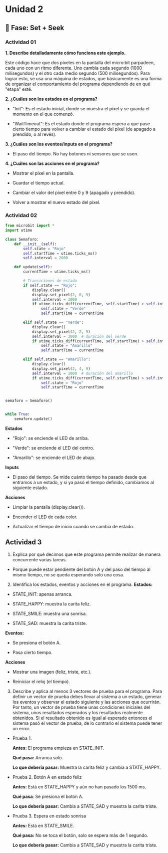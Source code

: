 # Unidad 2

## 🔎 Fase: Set + Seek  

### Actividad 01

**1. Describe detalladamente cómo funciona este ejemplo.**


Este código hace que dos píxeles en la pantalla del micro:bit parpadeen, cada uno con un ritmo diferente. Uno cambia cada segundo (1000 milisegundos) y el otro cada medio segundo (500 milisegundos).
Para lograr esto, se usa una máquina de estados, que básicamente es una forma de organizar el comportamiento del programa dependiendo de en qué "etapa" esté.

**2. ¿Cuáles son los estados en el programa?**
- "Init": Es el estado inicial, donde se muestra el píxel y se guarda el momento en el que comenzó.

- "WaitTimeout": Es el estado donde el programa espera a que pase cierto tiempo para volver a cambiar el estado del píxel (de apagado a prendido, o al revés).

**3. ¿Cuáles son los eventos/inputs en el programa?**
- El paso del tiempo. No hay botones ni sensores que se usen.

**4. ¿Cuáles son las acciones en el programa?**
- Mostrar el píxel en la pantalla.

- Guardar el tiempo actual.

- Cambiar el valor del píxel entre 0 y 9 (apagado y prendido).

- Volver a mostrar el nuevo estado del píxel.

### Actividad 02
``` py
from microbit import *
import utime

class Semaforo:
    def __init__(self):
        self.state = "Rojo"
        self.startTime = utime.ticks_ms()
        self.interval = 2000 

    def update(self):
        currentTime = utime.ticks_ms()

        # Transiciones de estado
        if self.state == "Rojo":
            display.clear()
            display.set_pixel(2, 0, 9)  
            self.interval = 3000  
            if utime.ticks_diff(currentTime, self.startTime) > self.interval:
                self.state = "Verde"
                self.startTime = currentTime

        elif self.state == "Verde":
            display.clear()
            display.set_pixel(2, 2, 9) 
            self.interval = 3000  # duración del verde
            if utime.ticks_diff(currentTime, self.startTime) > self.interval:
                self.state = "Amarillo"
                self.startTime = currentTime

        elif self.state == "Amarillo":
            display.clear()
            display.set_pixel(2, 4, 9) 
            self.interval = 1000  # duración del amarillo
            if utime.ticks_diff(currentTime, self.startTime) > self.interval:
                self.state = "Rojo"
                self.startTime = currentTime


semaforo = Semaforo()


while True:
    semaforo.update()

```

**Estados**
- "Rojo": se enciende el LED de arriba.

- "Verde": se enciende el LED del centro.

- "Amarillo": se enciende el LED de abajo.

**Inputs**
- El paso del tiempo. Se mide cuánto tiempo ha pasado desde que entramos a un estado, y si ya pasó el tiempo definido, cambiamos al siguiente estado.

**Acciones**
- Limpiar la pantalla (display.clear()).

- Encender el LED de cada color.

- Actualizar el tiempo de inicio cuando se cambia de estado.

## Actividad 3
1. Explica por qué decimos que este programa permite realizar de manera concurrente varias tareas.
- Porque puede estar pendiente del botón A y del paso del tiempo al mismo tiempo, no se queda esperando solo una cosa.

  
2. Identifica los estados, eventos y acciones en el programa.
**Estados:** 

- STATE_INIT: apenas arranca.

- STATE_HAPPY: muestra la carita feliz.

- STATE_SMILE: muestra una sonrisa.

- STATE_SAD: muestra la carita triste.

**Eventos:**

- Se presiona el botón A.

- Pasa cierto tiempo.

**Acciones**

- Mostrar una imagen (feliz, triste, etc.).

- Reiniciar el reloj (el tiempo).

3. Describe y aplica al menos 3 vectores de prueba para el programa. Para definir un vector de prueba debes llevar al sistema a un estado, generar los eventos y observar el estado siguiente y las acciones que ocurrirán. Por tanto, un vector de prueba tiene unas condiciones iniciales del sistema, unos resultados esperados y los resultados realmente obtenidos. Si el resultado obtenido es igual al esperado entonces el sistema pasó el vector de prueba, de lo contrario el sistema puede tener un error.
- Prueba 1.

  
    **Antes:** El programa empieza en STATE_INIT.

    **Qué pasa:** Arranca solo.

    **Lo que debería pasar:** Muestra la carita feliz y cambia a STATE_HAPPY.

- Prueba 2. Botón A en estado feliz

  
    **Antes:** Está en STATE_HAPPY y aún no han pasado los 1500 ms.


    **Qué pasa**: Se presiona el botón A.


    **Lo que debería pasar:** Cambia a STATE_SAD y muestra la carita triste.

- Prueba 3. Espera en estado sonrisa

  
    **Antes:** Está en STATE_SMILE.

    **Qué pasa:** No se toca el botón, solo se espera más de 1 segundo.

    **Lo que debería pasar:** Cambia a STATE_SAD y muestra la carita triste.



